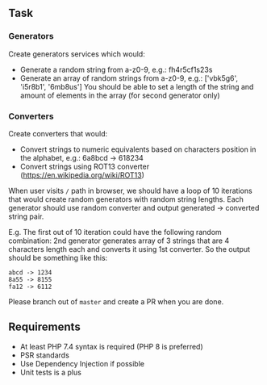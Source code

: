 ## Task

### Generators
Create generators services which would:
- Generate a random string from a-z0-9, e.g.: fh4r5cf1s23s
- Generate an array of random strings from a-z0-9, e.g.: ['vbk5g6', 'i5r8b1', '6mb8us']
You should be able to set a length of the string and amount of elements in the array (for second generator only)

### Converters
Create converters that would:
- Convert strings to numeric equivalents based on characters position in the alphabet, e.g.: 6a8bcd -> 618234
- Convert strings using ROT13 converter (https://en.wikipedia.org/wiki/ROT13)



When user visits `/` path in browser, we should have a loop of 10 iterations that would create random generators with random string lengths. Each generator should use random converter and output generated -> converted string pair.

E.g. The first out of 10 iteration could have the following random combination: 2nd generator generates array of 3 strings that are 4 characters length each and converts it using 1st converter. So the output should be something like this:
```
abcd -> 1234
8a55 -> 8155
fa12 -> 6112
```

Please branch out of `master` and create a PR when you are done.

## Requirements
- At least PHP 7.4 syntax is required (PHP 8 is preferred)
- PSR standards
- Use Dependency Injection if possible
- Unit tests is a plus
